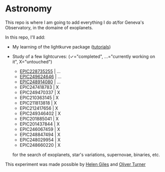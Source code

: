 # Astronomy

This repo is where I am going to add everything I do at/for Geneva's Observatory, in the domaine of exoplanets.

In this repo, I'll add:

 -  My learning of the lightkurve package ([tutorials](http://docs.lightkurve.org/tutorials/index.html))
 -  Study of a few lightcurves: (✓="completed", ...="currently working on it", X="untouched")
 
       - [EPIC228735255](https://github.com/PierricJoulot/Astronomy/tree/master/EPIC228735255) | ...
       - [EPIC249624646](https://github.com/PierricJoulot/Astronomy/tree/master/EPIC249624646) | ...
       - [EPIC248914080](https://github.com/PierricJoulot/Astronomy/tree/master/EPIC248914080) | ...
       - EPIC247418783 |  X
       - EPIC249470337 |  X
       - EPIC210363145 |  X
       - EPIC211813818 |  X
       - EPIC212417656 |  X
       - EPIC249346402 |  X
       - EPIC201885041 |  X
       - EPIC201437844 |  X
       - EPIC246067459 |  X
       - EPIC248847494 |  X
       - EPIC248029954 |  X
       - EPIC248660220 |  X
        
     for the search of exoplanets, star's variations, supernovae, binaries, etc.
 
 This experiment was made possible by [Helen Giles](https://www.helengiles.com/) and [Oliver Turner](http://nccr-planets.ch/team/turner-oliver-dr/)
